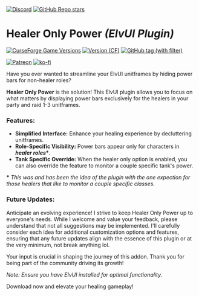 [![Discord](https://img.shields.io/discord/1162274244487561216?style=for-the-badge&logo=discord&label=Discord)](https://repoocreforged.dev/discord) [![GitHub Repo stars](https://img.shields.io/github/stars/repooc/ElvUI_HealerOnlyPower?style=for-the-badge&logo=github)](https://github.com/Repooc/ElvUI_HealerOnlyPower)

# **Healer Only Power *(ElvUI Plugin)***
[![CurseForge Game Versions](https://img.shields.io/curseforge/game-versions/938985?style=for-the-badge&logo=curseforge)](https://curseforge.com/wow/addons/elvui-healer-only-power/) [![Version (CF)](https://img.shields.io/curseforge/v/938985?style=for-the-badge&logo=curseforge)](https://curseforge.com/wow/addons/elvui-healer-only-power/) [![GitHub tag (with filter)](https://img.shields.io/github/v/tag/Repooc/ElvUI_HealerOnlyPower?logo=github&label=Version&style=for-the-badge)](https://github.com/Repooc/ElvUI_HealerOnlyPower/tags)


[![Patreon](https://img.shields.io/badge/Patreon-F96854?style=for-the-badge&logo=patreon&logoColor=white)](https://www.patreon.com/repoocreforged) [![ko-fi](https://img.shields.io/badge/_-KO--FI-red?style=for-the-badge&logo=ko-fi&logoColor=white)](https://ko-fi.com/repoocreforged) 


Have you ever wanted to streamline your ElvUI unitframes by hiding power bars for non-healer roles?

**Healer Only Power** is the solution! This ElvUI plugin allows you to focus on what matters by displaying power bars exclusively for the healers in your party and raid 1-3 unitframes.

### Features:
- **Simplified Interface:** Enhance your healing experience by decluttering unitframes.
- **Role-Specific Visibility:** Power bars appear only for characters in ***healer roles*\***.
- **Tank Specific Override:** When the healer only option is enabled, you can also override the feature to monitor a couple specific tank's power.

**\*** *This was and has been the idea of the plugin with the one expection for those healers that like to monitor a couple specific classes.*

### Future Updates:
Anticipate an evolving experience! I strive to keep Healer Only Power up to everyone's needs. While I welcome and value your feedback, please understand that not all suggestions may be implemented. I'll carefully consider each idea for additional customization options and features, ensuring that any future updates align with the essence of this plugin or at the very minimum, not break anything lol.

Your input is crucial in shaping the journey of this addon. Thank you for being part of the community driving its growth!

*Note: Ensure you have ElvUI installed for optimal functionality.*

Download now and elevate your healing gameplay!
